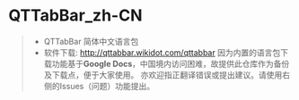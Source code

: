 # QTTabBar_zh-CN
> * QTTabBar 简体中文语言包
> * 软件下载: http://qttabbar.wikidot.com/qttabbar
因为内置的语言包下载功能基于**Google Docs**，中国境内访问困难，故提供此仓库作为备份及下载点，便于大家使用。
亦欢迎指正翻译错误或提出建议。请使用右侧的Issues（问题）功能提出。
